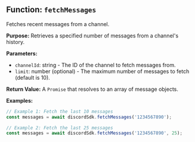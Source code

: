 ## Function: `fetchMessages`

Fetches recent messages from a channel.

**Purpose:**
Retrieves a specified number of messages from a channel's history.

**Parameters:**
- `channelId`: string - The ID of the channel to fetch messages from.
- `limit`: number (optional) - The maximum number of messages to fetch (default is 10).

**Return Value:**
A `Promise` that resolves to an array of message objects.

**Examples:**
```typescript
// Example 1: Fetch the last 10 messages
const messages = await discordSdk.fetchMessages('1234567890');

// Example 2: Fetch the last 25 messages
const messages = await discordSdk.fetchMessages('1234567890', 25);
```